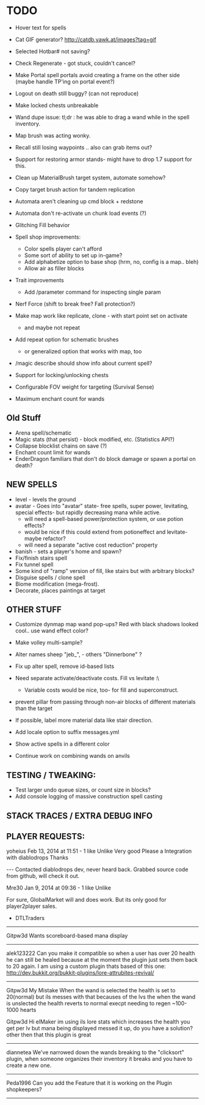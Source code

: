 # TODO

 - Hover text for spells
 - Cat GIF generator? http://catdb.yawk.at/images?tag=gif
 - Selected Hotbar# not saving?
 - Check Regenerate - got stuck, couldn't cancel?

 - Make Portal spell portals avoid creating a frame on the other side (maybe handle TP'ing on portal event?)
 - Logout on death still buggy? (can not reproduce)
 - Make locked chests unbreakable

 - Wand dupe issue: tl;dr : he was able to drag a wand while in the spell inventory.

 - Map brush was acting wonky.
 - Recall still losing waypoints .. also can grab items out?

 - Support for restoring armor stands- might have to drop 1.7 support for this.
 - Clean up MaterialBrush target system, automate somehow?
 - Copy target brush action for tandem replication
 - Automata aren't cleaning up cmd block + redstone
 - Automata don't re-activate un chunk load events (?)
 - Glitching Fill behavior
 - Spell shop improvements:
   - Color spells player can't afford
   - Some sort of ability to set up in-game?
   - Add alphabetize option to base shop (hrm, no, config is a map.. bleh)
   - Allow air as filler blocks
 - Trait improvements
   - Add /parameter command for inspecting single param
 - Nerf Force (shift to break free? Fall protection?)
 - Make map work like replicate, clone - with start point set on activate
   - and maybe not repeat
 - Add repeat option for schematic brushes
   - or generalized option that works with map, too
 - /magic describe should show info about current spell?
 - Support for locking/unlocking chests
 - Configurable FOV weight for targeting (Survival Sense)
 - Maximum enchant count for wands

## Old Stuff

 - Arena spell/schematic
 - Magic stats (that persist) - block modified, etc. (Statistics API?)
 - Collapse blocklist chains on save (?)
 - Enchant count limit for wands
 - EnderDragon familiars that don't do block damage or spawn a portal on death?

## NEW SPELLS

 - level - levels the ground
 - avatar - Goes into "avatar" state- free spells, super power, levitating, special effects- but rapidly decreasing mana while active.
    - will need a spell-based power/protection system, or use potion effects? 
    - would be nice if this could extend from potioneffect and levitate- maybe refactor?
    - will need a separate "active cost reduction" property
 - banish - sets a player's home and spawn?
 - Fix/finish stairs spell
 - Fix tunnel spell
 - Some kind of "ramp" version of fill, like stairs but with arbitrary blocks?
 - Disguise spells / clone spell
 - Biome modification (mega-frost).
 - Decorate, places paintings at target

## OTHER STUFF
 
 - Customize dynmap map wand pop-ups? Red with black shadows looked cool.. use wand effect color?
 - Make volley multi-sample?
 - Alter names sheep "jeb_", - others "Dinnerbone" ?
 
 - Fix up alter spell, remove id-based lists
 
 - Need separate activate/deactivate costs. Fill vs levitate :\
   - Variable costs would be nice, too- for fill and superconstruct.
 - prevent pillar from passing through non-air blocks of different materials than the target
 - If possible, label more material data like stair direction.
 - Add locale option to suffix messages.yml
 
 - Show active spells in a different color

 - Continue work on combining wands on anvils
 
## TESTING / TWEAKING:
 
 - Test larger undo queue sizes, or count size in blocks?
 - Add console logging of massive construction spell casting

## STACK TRACES / EXTRA DEBUG INFO


## PLAYER REQUESTS:

yoheius
Feb 13, 2014 at 11:51 - 1 like Unlike
Very good Please a Integration with diablodrops Thanks

--- Contacted diablodrops dev, never heard back. Grabbed source code from github, will check it out.

Mre30
Jan 9, 2014 at 09:36 - 1 like Unlike

For sure, GlobalMarket will and does work. But its only good for player2player sales.

- DTLTraders

---

Gitpw3d
Wants scoreboard-based mana display

-------

alek123222
Can you make it compatible so when a user has over 20 health he can still be healed because at the moment the plugin just sets them back to 20 again.
I am using a custom plugin thats based of this one: http://dev.bukkit.org/bukkit-plugins/lore-attrubites-revival/ 

----

Gitpw3d
My Mistake When the wand is selected the health is set to 20(normal)
but ils messes with that becauses of the lvs the when the wand is unslected the health reverts to normal execpt needing to regen ~100-1000 hearts

Gitpw3d
Hi elMaker im using ils lore stats which increases the health you get per lv but mana being displayed messed it up, do you have a solution? other then that this plugin is great

----

diannetea
We've narrowed down the wands breaking to the "clicksort" plugin, when someone organizes their inventory it breaks and you have to create a new one.

---

Peda1996
Can you add the Feature that it is working on the Plugin shopkeepers?

-----

	